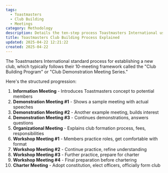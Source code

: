 ```yaml
---
tags:
  - Toastmasters
  - Club Building
  - Meetings
category: Methodology
description: Details the ten-step process Toastmasters International uses to establish a new club, including demonstration and workshop meetings that guide potential members from introduction to club chartering.
title: Toastmasters Club Building Process Explained
updated: 2025-04-22 12:21:22
created: 2025-04-22
---
```

The Toastmasters International standard process for establishing a new club, which typically follows their 10-meeting framework called the "Club Building Program" or "Club Demonstration Meeting Series."

Here's the structured progression:

1. **Information Meeting** - Introduces Toastmasters concept to potential members
2. **Demonstration Meeting #1** - Shows a sample meeting with actual speeches
3. **Demonstration Meeting #2** - Another example meeting, builds interest
4. **Demonstration Meeting #3** - Continues demonstrations, answers questions
5. **Organizational Meeting** - Explains club formation process, fees, responsibilities
6. **Workshop Meeting #1** - Members practice roles, get comfortable with format
7. **Workshop Meeting #2** - Continue practice, refine understanding
8. **Workshop Meeting #3** - Further practice, prepare for charter
9. **Workshop Meeting #4** - Final preparation before chartering
10. **Charter Meeting** - Adopt constitution, elect officers, officially form club



